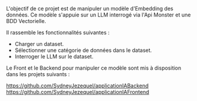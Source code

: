 L'objectif de ce projet est de manipuler un modèle d'Embedding des données.
Ce modèle s'appuie sur un LLM interrogé via l'Api Monster et une BDD Vectorielle.

Il rassemble les fonctionnalités suivantes :
- Charger un dataset.
- Sélectionner une catégorie de données dans le dataset.
- Interroger le LLM sur le dataset.

Le Front et le Backend pour manipuler ce modèle sont mis à disposition dans les projets suivants :

https://github.com/SydneyJezequel/applicationIABackend
https://github.com/SydneyJezequel/applicationIAFrontend

